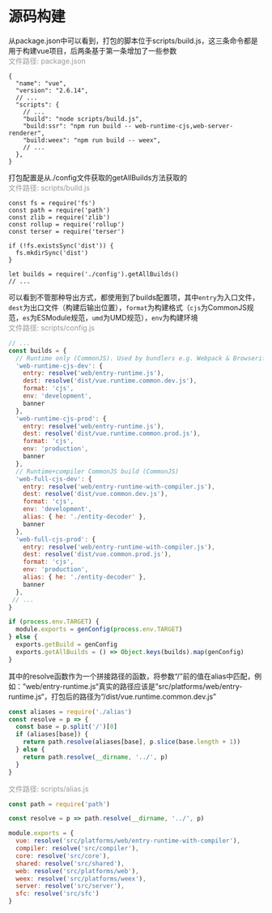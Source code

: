 # 源码构建

从package.json中可以看到，打包的脚本位于scripts/build.js，这三条命令都是用于构建vue项目，后两条基于第一条增加了一些参数
<br />
<font color="#999">文件路径: package.json</font>

```json{7-9}
{
  "name": "vue",
  "version": "2.6.14",
  // ...
  "scripts": {
    // ...
    "build": "node scripts/build.js",
    "build:ssr": "npm run build -- web-runtime-cjs,web-server-renderer",
    "build:weex": "npm run build -- weex",
    // ...
  },
}
```

打包配置是从./config文件获取的getAllBuilds方法获取的
<br />
<font color="#999">文件路径: scripts/build.js</font>

```js{11}
const fs = require('fs')
const path = require('path')
const zlib = require('zlib')
const rollup = require('rollup')
const terser = require('terser')

if (!fs.existsSync('dist')) {
  fs.mkdirSync('dist')
}

let builds = require('./config').getAllBuilds()
// ...
```

可以看到不管那种导出方式，都使用到了builds配置项，其中<code>entry</code>为入口文件，<code>dest</code>为出口文件（构建后输出位置），<code>format</code>为构建格式（<code>cjs</code>为CommonJS规范，<code>es</code>为ESModule规范，<code>umd</code>为UMD规范），<code>env</code>为构建环境
<br />
<font color="#999">文件路径: scripts/config.js</font>

```js
// ...
const builds = {
  // Runtime only (CommonJS). Used by bundlers e.g. Webpack & Browserify
  'web-runtime-cjs-dev': {
    entry: resolve('web/entry-runtime.js'),
    dest: resolve('dist/vue.runtime.common.dev.js'),
    format: 'cjs',
    env: 'development',
    banner
  },
  'web-runtime-cjs-prod': {
    entry: resolve('web/entry-runtime.js'),
    dest: resolve('dist/vue.runtime.common.prod.js'),
    format: 'cjs',
    env: 'production',
    banner
  },
  // Runtime+compiler CommonJS build (CommonJS)
  'web-full-cjs-dev': {
    entry: resolve('web/entry-runtime-with-compiler.js'),
    dest: resolve('dist/vue.common.dev.js'),
    format: 'cjs',
    env: 'development',
    alias: { he: './entity-decoder' },
    banner
  },
  'web-full-cjs-prod': {
    entry: resolve('web/entry-runtime-with-compiler.js'),
    dest: resolve('dist/vue.common.prod.js'),
    format: 'cjs',
    env: 'production',
    alias: { he: './entity-decoder' },
    banner
  },
 // ...
}

if (process.env.TARGET) {
  module.exports = genConfig(process.env.TARGET)
} else {
  exports.getBuild = genConfig
  exports.getAllBuilds = () => Object.keys(builds).map(genConfig)
}
```

其中的resolve函数作为一个拼接路径的函数，将参数“/”前的值在alias中匹配，例如：”web/entry-runtime.js“真实的路径应该是”src/platforms/web/entry-runtime.js“，打包后的路径为“/dist/vue.runtime.common.dev.js”

```js
const aliases = require('./alias')
const resolve = p => {
  const base = p.split('/')[0]
  if (aliases[base]) {
    return path.resolve(aliases[base], p.slice(base.length + 1))
  } else {
    return path.resolve(__dirname, '../', p)
  }
}
```

<font color="#999">文件路径: scripts/alias.js</font>

```js
const path = require('path')

const resolve = p => path.resolve(__dirname, '../', p)

module.exports = {
  vue: resolve('src/platforms/web/entry-runtime-with-compiler'),
  compiler: resolve('src/compiler'),
  core: resolve('src/core'),
  shared: resolve('src/shared'),
  web: resolve('src/platforms/web'),
  weex: resolve('src/platforms/weex'),
  server: resolve('src/server'),
  sfc: resolve('src/sfc')
}
```